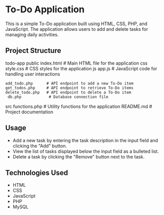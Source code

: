 # To-Do Application

This is a simple To-Do application built using HTML, CSS, PHP, and JavaScript. The application allows users to add and delete tasks for managing daily activities.

## Project Structure


todo-app
public
    index.html        # Main HTML file for the application
    css
    style.css     # CSS styles for the application
    js
    app.js        # JavaScript code for handling user interactions
    
    add_todo.php      # API endpoint to add a new To-Do item
    get_todos.php     # API endpoint to retrieve To-Do items
    delete_todo.php   # API endpoint to delete a To-Do item
     db.php            # Database connection file
 src
    functions.php     # Utility functions for the application
    README.md             # Project documentation


## Usage

- Add a new task by entering the task description in the input field and clicking the "Add" button.
- View the list of tasks displayed below the input field as a bulleted list.
- Delete a task by clicking the "Remove" button next to the task.

## Technologies Used

- HTML
- CSS
- JavaScript
- PHP
- MySQL

